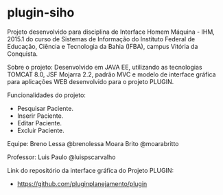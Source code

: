 # plugin-siho
Projeto desenvolvido para disciplina de Interface Homem Máquina - IHM, 2015.1 do curso de Sistemas de Informação do Instituto Federal de Educação, Ciência e Tecnologia da Bahia (IFBA), campus Vitória da Conquista.

Sobre o projeto:
Desenvolvido em JAVA EE, utilizando as tecnologias TOMCAT 8.0, JSF Mojarra 2.2, padrão MVC e modelo de interface gráfica para aplicações WEB
desenvolvido para o projeto PLUGIN.

Funcionalidades do projeto:
- Pesquisar Paciente.
- Inserir Paciente.
- Editar Paciente.
- Excluir Paciente.

Equipe:
Breno Lessa @brenolessa
Moara Brito @moarabritto

Professor:
Luis Paulo @luispscarvalho

Link do repositório da interface gráfica do Projeto PLUGIN:
- https://github.com/pluginplanejamento/plugin
